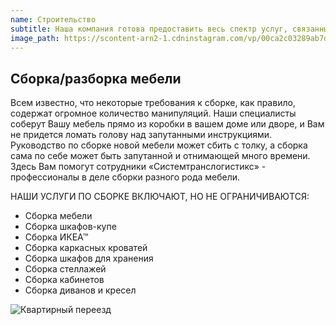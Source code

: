 ```yaml
---
name: Строительство
subtitle: Наша компания готова предоставить весь спектр услуг, связанных с грузоперевозками! 
image_path: https://scontent-arn2-1.cdninstagram.com/vp/00ca2c03289ab7d7efb1c4108bad9a7f/5AED7ECF/t51.2885-15/sh0.08/e35/p640x640/26279331_163318900970071_3184260067167830016_n.jpg
---
```


## Сборка/разборка мебели



Всем известно, что некоторые требования к сборке, как правило, содержат огромное количество манипуляций. Наши специалисты соберут Вашу мебель прямо из коробки в вашем доме или дворе, и Вам не придется ломать голову над запутанными инструкциями. Руководство по сборке новой мебели может сбить с толку, а сборка сама по себе может быть запутанной и отнимающей много времени. Здесь Вам помогут сотрудники «Системтранслогистикс» - профессионалы в деле сборки разного рода мебели.

 

НАШИ УСЛУГИ ПО СБОРКЕ ВКЛЮЧАЮТ, НО НЕ ОГРАНИЧИВАЮТСЯ:

 - Сборка мебели
 - Сборка шкафов-купе
 - Сборка ИКЕА™
 - Сборка каркасных кроватей
 - Сборка шкафов для хранения
 - Сборка стеллажей
 - Сборка кабинетов
 - Сборка диванов и кресел

 ![Квартирный переезд](http://stl.moscow/thumb/yQo6D1EvogOXJhk86FpAcw/940c300/1513316/2eba7586-f00d-437c-8cd8-59bd45729156.png)